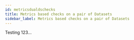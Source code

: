 ```yaml
---
id: metricsdualdschecks
title: Metrics based checks on a pair of Datasets
sidebar_label: Metrics based checks on a pair of Datasets
---
```

Testing 123...